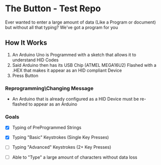 # The Button - Test Repo
 Ever wanted to enter a large amount of data (Like a Program or document) but without all that typing? We've got a program for you
 
## How It Works
 1. An Arduino Uno is Programmed with a sketch that allows it to understand HID Codes
 2. Said Arduino then has its USB Chip (ATMEL MEGA16U2) Flashed with a .HEX that makes it appear as an HID compliant Device
 3. Press Button
 
### Reprogramming\Changing Message
 - An Arduino that is already configured as a HID Device must be re-flashed to appear as an Arduino
 
### Goals
 - [x] Typing of PreProgrammed Strings
 - [x] Typing "Basic" Keystrokes (Single Key Presses)
 - [ ] Typing "Advanced" Keystrokes (2+ Key Presses)
 - [ ] Able to "Type" a large amount of characters without data loss
 